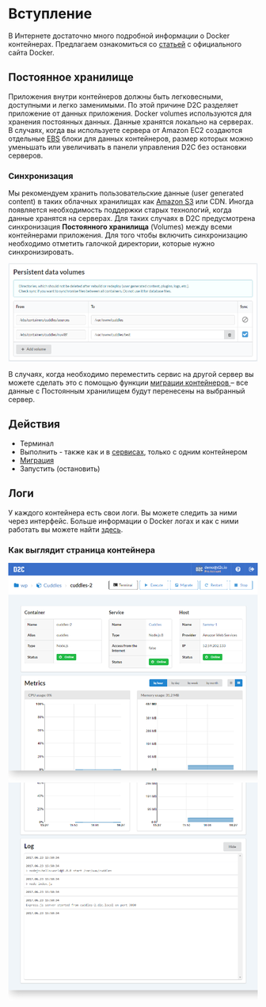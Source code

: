 # Вступление

В Интернете достаточно много подробной информации о Docker контейнерах. Предлагаем ознакомиться со  [статьей](https://www.docker.com/what-container) с официального сайта Docker.

## Постоянное хранилище

Приложения внутри контейнеров должны быть легковесными, доступными и легко заменимыми. По этой причине D2C разделяет приложение от данных приложения. Docker volumes используются для хранения постоянных данных. Данные хранятся локально на серверах. В случаях, когда вы используете сервера от Amazon EC2 создаются отдельные [EBS](/getting-started/hosts/#aws-ebs) блоки для данных контейнеров, размер которых можно уменьшать или увеличивать в панели управления D2C без остановки серверов.

### Синхронизация

Мы рекомендуем хранить пользовательские данные (user generated content) в таких облачных хранилищах как [Amazon S3](https://aws.amazon.com/s3/) или CDN.
Иногда появляется необходимость поддержки старых технологий, когда данные хранятся на серверах. Для таких случаях в D2C предусмотрена синхронизация **Постоянного хранилища** (Volumes) между всеми контейнерами приложения. Для того чтобы включить синхронизацию необходимо отметить галочкой директории, которые нужно синхронизировать.

![Persistent data](../img/persistent_data.png)

В случаях, когда необходимо переместить сервис на другой сервер вы можете сделать это с помощью функции [миграции контейнеров ](/platform/migration/) – все данные с Постоянным хранилищем будут перенесены на выбранный сервер.

## Действия

- Терминал
- Выполнить - также как и в [сервисах](/getting-started/services/#_7), только с одним контейнером
- [Миграция](/platform/migration/)
- Запустить (остановить)

## Логи

<!--нужно больше инфы (спросить у Паши)-->

У каждого контейнера есть свои логи. Вы можете следить за ними через интерфейс. Больше информации о Docker логах и как с ними работать вы можете найти [здесь](https://docs.docker.com/engine/admin/logging/view_container_logs/).

### Как выглядит страница контейнера

![Containers page](../img/containers.png)
![Containers page](../img/containers_logs.png)
